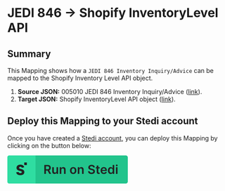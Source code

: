 # JEDI 846 -> Shopify InventoryLevel API

## Summary
This Mapping shows how a `JEDI 846 Inventory Inquiry/Advice` can be mapped to the Shopify Inventory Level API object. 

1. **Source JSON:** 005010 JEDI 846 Inventory Inquiry/Advice ([link](https://edi.stedi.com/inspector?value=ISA*00*++++++++++*00*++++++++++*ZZ*VENDOR1++++++++*ZZ*VENDOR2++++++++*080901*0201*U*00401*000012911*0*T*%3E%7E%0AGS*IB*VENDOR1*VENDOR2*20080901*0201*12911*X*005010%7E%0AST*846*0001%7E%0ABIA*00*IP*201312111545*20131211*1545%7E%0AN1*WH*1234554321%7E%0ALIN*1*UP*12345%7E%0AQTY*33*100*EA%7E%0ALIN*1*UP*6789%7E%0AQTY*33*200*EA%7E%0ALIN*1*UP*10111213%7E%0AQTY*33*300*EA%7E%0ASE*6*0001%7E%0AGE*1*12911%7E%0AIEA*1*000012911%7E%0A&view=json)).
2. **Target JSON:** Shopify InventoryLevel API object ([link](https://shopify.dev/api/admin-rest/2021-10/resources/inventorylevel#[post]/admin/api/2021-10/inventory_levels/adjust.json)).

## Deploy this Mapping to your Stedi account
Once you have created a [Stedi account](https://terminal.stedi.com/sign-up?email=), you can deploy this Mapping by clicking on the button below: 

[![Run on Stedi](./../RunOnStedi.svg)](https://terminal.stedi.com/mappings/import?mapping=https://raw.githubusercontent.com/Stedi/starter-kit/main/mappings-examples/jedi-846-shopify-inventorylevel/mapping.json&source_json=https://raw.githubusercontent.com/Stedi/starter-kit/main/mappings-examples/jedi-846-shopify-inventorylevel/jedi-846.json&target_json=https://raw.githubusercontent.com/Stedi/starter-kit/main/mappings-examples/jedi-846-shopify-inventorylevel/shopify-inventorylevel.json)
